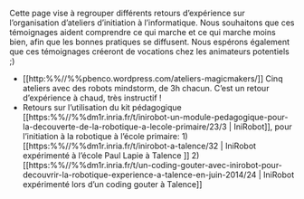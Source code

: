 Cette page vise à regrouper différents retours d’expérience sur l’organisation d’ateliers d’initiation à l’informatique. Nous souhaitons que ces témoignages aident comprendre ce qui marche et ce qui marche moins bien, afin que les bonnes pratiques se diffusent. Nous espérons également que ces témoignages créeront de vocations chez les animateurs potentiels ;)

  * [[http:%%//%%pbenco.wordpress.com/ateliers-magicmakers/]] Cinq ateliers avec des robots mindstorm, de 3h chacun. C’est un retour d’expérience à chaud, très instructif !
  * Retours sur l’utilisation du kit pédagogique [[https:%%//%%dm1r.inria.fr/t/inirobot-un-module-pedagogique-pour-la-decouverte-de-la-robotique-a-lecole-primaire/23/3 | IniRobot]], pour l’initiation à la robotique à l’école primaire: 1) [[https:%%//%%dm1r.inria.fr/t/inirobot-a-talence/32 | IniRobot expérimenté à l’école Paul Lapie à Talence ]] 2) [[https:%%//%%dm1r.inria.fr/t/un-coding-gouter-avec-inirobot-pour-decouvrir-la-robotique-experience-a-talence-en-juin-2014/24 | IniRobot expérimenté lors d’un coding gouter à Talence]]
